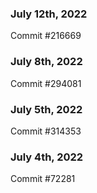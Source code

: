 ### July 12th, 2022

Commit #216669

### July 8th, 2022

Commit #294081

### July 5th, 2022

Commit #314353


### July 4th, 2022

Commit #72281
